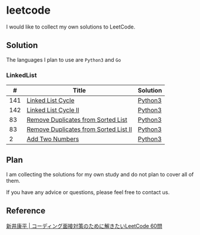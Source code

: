 # leetcode

I would like to collect my own solutions to LeetCode.

## Solution

The languages I plan to use are `Python3` and `Go`

### LinkedList
| # | Title | Solution |
|---|---|---|
| 141 | [Linked List Cycle](https://leetcode.com/problems/linked-list-cycle/) | [Python3](leetcode/0141_Linked_List_Cycle) |
| 142 | [Linked List Cycle II](https://leetcode.com/problems/linked-list-cycle-ii/) | [Python3](leetcode/0142_Linked_List_Cycle_II) |
| 83 | [Remove Duplicates from Sorted List](https://leetcode.com/problems/remove-duplicates-from-sorted-list/) | [Python3](leetcode/0083_Remove_Duplicates_from_Sorted_List) |
| 83 | [Remove Duplicates from Sorted List II](https://leetcode.com/problems/remove-duplicates-from-sorted-list-ii/) | [Python3](leetcode/0082_Remove_Duplicates_from_Sorted_List_II) |
| 2 | [Add Two Numbers](https://leetcode.com/problems/add-two-numbers/) | [Python3](leetcode/0002_Add_Two_Numbers) |

## Plan

I am collecting the solutions for my own study and do not plan to cover all of them.

If you have any advice or questions, please feel free to contact us.

## Reference

[新井康平 | コーディング面接対策のために解きたいLeetCode 60問](https://1kohei1.com/leetcode/)